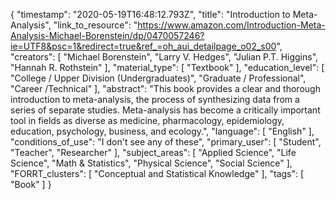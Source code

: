 {
    "timestamp": "2020-05-19T16:48:12.793Z",
    "title": "Introduction to Meta-Analysis",
    "link_to_resource": "https://www.amazon.com/Introduction-Meta-Analysis-Michael-Borenstein/dp/0470057246?ie=UTF8&psc=1&redirect=true&ref_=oh_aui_detailpage_o02_s00",
    "creators": [
        "Michael Borenstein",
        "Larry V. Hedges",
        "Julian P.T. Higgins",
        "Hannah R. Rothstein"
    ],
    "material_type": [
        "Textbook"
    ],
    "education_level": [
        "College / Upper Division (Undergraduates)",
        "Graduate / Professional",
        "Career /Technical"
    ],
    "abstract": "This book provides a clear and thorough introduction to meta-analysis, the process of synthesizing data from a series of separate studies. Meta-analysis has become a critically important tool in fields as diverse as medicine, pharmacology, epidemiology, education, psychology, business, and ecology.",
    "language": [
        "English"
    ],
    "conditions_of_use": "I don't see any of these",
    "primary_user": [
        "Student",
        "Teacher",
        "Researcher"
    ],
    "subject_areas": [
        "Applied Science",
        "Life Science",
        "Math & Statistics",
        "Physical Science",
        "Social Science"
    ],
    "FORRT_clusters": [
        "Conceptual and Statistical Knowledge"
    ],
    "tags": [
        "Book"
    ]
}